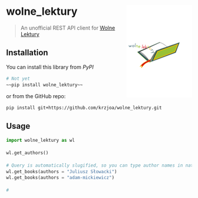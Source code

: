 # wolne_lektury <img src='img/wl_logo.png' align="right" height="250" />
> An unofficial REST API client for [Wolne Lektury](wolnelektury.pl) 

## Installation

You can install this library from *PyPI*

```bash
# Not yet
~~pip install wolne_lektury~~
```

or from the GitHub repo:
 
```bash
pip install git+https://github.com/krzjoa/wolne_lektury.git
```

## Usage 
```python
import wolne_lektury as wl

wl.get_authors()

# Query is automatically slugified, so you can type author names in natural language
wl.get_books(authors = "Juliusz Słowacki")
wl.get_books(authors = "adam-mickiewicz")

# 

```
